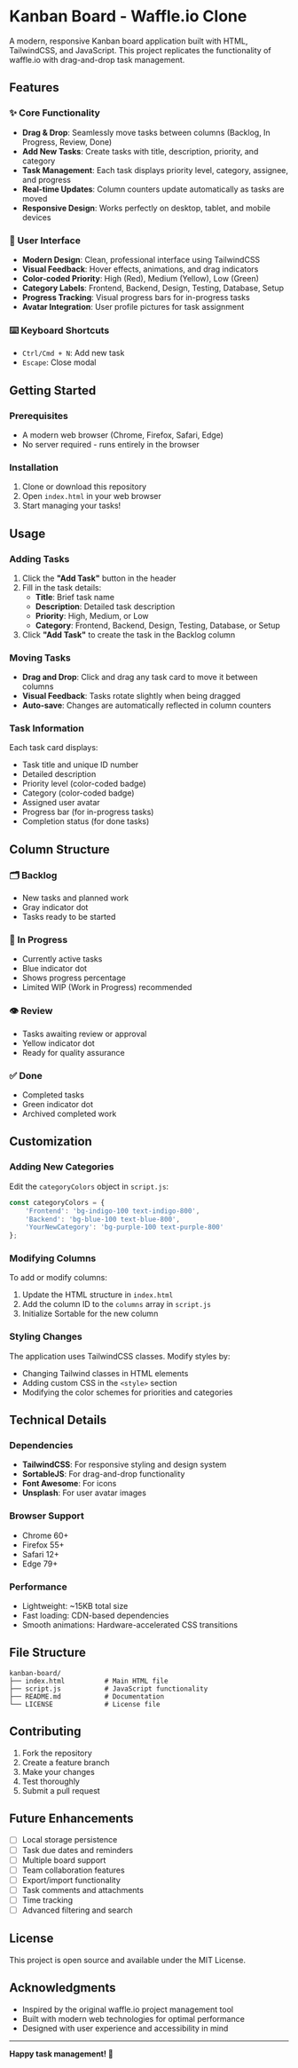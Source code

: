 # Kanban Board - Waffle.io Clone

A modern, responsive Kanban board application built with HTML, TailwindCSS, and JavaScript. This project replicates the functionality of waffle.io with drag-and-drop task management.

## Features

### ✨ Core Functionality
- **Drag & Drop**: Seamlessly move tasks between columns (Backlog, In Progress, Review, Done)
- **Add New Tasks**: Create tasks with title, description, priority, and category
- **Task Management**: Each task displays priority level, category, assignee, and progress
- **Real-time Updates**: Column counters update automatically as tasks are moved
- **Responsive Design**: Works perfectly on desktop, tablet, and mobile devices

### 🎨 User Interface
- **Modern Design**: Clean, professional interface using TailwindCSS
- **Visual Feedback**: Hover effects, animations, and drag indicators
- **Color-coded Priority**: High (Red), Medium (Yellow), Low (Green)
- **Category Labels**: Frontend, Backend, Design, Testing, Database, Setup
- **Progress Tracking**: Visual progress bars for in-progress tasks
- **Avatar Integration**: User profile pictures for task assignment

### ⌨️ Keyboard Shortcuts
- `Ctrl/Cmd + N`: Add new task
- `Escape`: Close modal

## Getting Started

### Prerequisites
- A modern web browser (Chrome, Firefox, Safari, Edge)
- No server required - runs entirely in the browser

### Installation
1. Clone or download this repository
2. Open `index.html` in your web browser
3. Start managing your tasks!

## Usage

### Adding Tasks
1. Click the **"Add Task"** button in the header
2. Fill in the task details:
   - **Title**: Brief task name
   - **Description**: Detailed task description
   - **Priority**: High, Medium, or Low
   - **Category**: Frontend, Backend, Design, Testing, Database, or Setup
3. Click **"Add Task"** to create the task in the Backlog column

### Moving Tasks
- **Drag and Drop**: Click and drag any task card to move it between columns
- **Visual Feedback**: Tasks rotate slightly when being dragged
- **Auto-save**: Changes are automatically reflected in column counters

### Task Information
Each task card displays:
- Task title and unique ID number
- Detailed description
- Priority level (color-coded badge)
- Category (color-coded badge)
- Assigned user avatar
- Progress bar (for in-progress tasks)
- Completion status (for done tasks)

## Column Structure

### 🗂️ Backlog
- New tasks and planned work
- Gray indicator dot
- Tasks ready to be started

### 🔄 In Progress
- Currently active tasks
- Blue indicator dot
- Shows progress percentage
- Limited WIP (Work in Progress) recommended

### 👁️ Review
- Tasks awaiting review or approval
- Yellow indicator dot
- Ready for quality assurance

### ✅ Done
- Completed tasks
- Green indicator dot
- Archived completed work

## Customization

### Adding New Categories
Edit the `categoryColors` object in `script.js`:
```javascript
const categoryColors = {
    'Frontend': 'bg-indigo-100 text-indigo-800',
    'Backend': 'bg-blue-100 text-blue-800',
    'YourNewCategory': 'bg-purple-100 text-purple-800'
};
```

### Modifying Columns
To add or modify columns:
1. Update the HTML structure in `index.html`
2. Add the column ID to the `columns` array in `script.js`
3. Initialize Sortable for the new column

### Styling Changes
The application uses TailwindCSS classes. Modify styles by:
- Changing Tailwind classes in HTML elements
- Adding custom CSS in the `<style>` section
- Modifying the color schemes for priorities and categories

## Technical Details

### Dependencies
- **TailwindCSS**: For responsive styling and design system
- **SortableJS**: For drag-and-drop functionality
- **Font Awesome**: For icons
- **Unsplash**: For user avatar images

### Browser Support
- Chrome 60+
- Firefox 55+
- Safari 12+
- Edge 79+

### Performance
- Lightweight: ~15KB total size
- Fast loading: CDN-based dependencies
- Smooth animations: Hardware-accelerated CSS transitions

## File Structure
```
kanban-board/
├── index.html          # Main HTML file
├── script.js           # JavaScript functionality
├── README.md           # Documentation
└── LICENSE             # License file
```

## Contributing

1. Fork the repository
2. Create a feature branch
3. Make your changes
4. Test thoroughly
5. Submit a pull request

## Future Enhancements

- [ ] Local storage persistence
- [ ] Task due dates and reminders
- [ ] Multiple board support
- [ ] Team collaboration features
- [ ] Export/import functionality
- [ ] Task comments and attachments
- [ ] Time tracking
- [ ] Advanced filtering and search

## License

This project is open source and available under the MIT License.

## Acknowledgments

- Inspired by the original waffle.io project management tool
- Built with modern web technologies for optimal performance
- Designed with user experience and accessibility in mind

---

**Happy task management! 🚀**